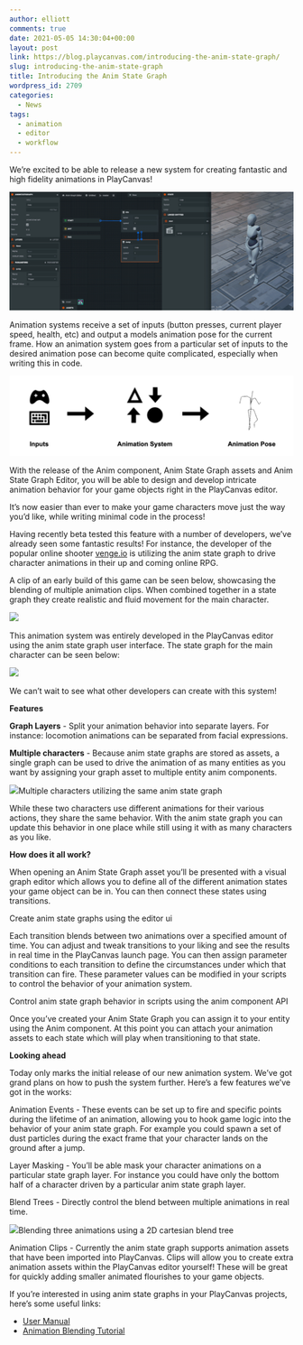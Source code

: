 ```yaml
---
author: elliott
comments: true
date: 2021-05-05 14:30:04+00:00
layout: post
link: https://blog.playcanvas.com/introducing-the-anim-state-graph/
slug: introducing-the-anim-state-graph
title: Introducing the Anim State Graph
wordpress_id: 2709
categories:
  - News
tags:
  - animation
  - editor
  - workflow
---
```


We’re excited to be able to release a new system for creating fantastic and high fidelity animations in PlayCanvas!

[![](/assets/media/animation-and-graph-2.gif)](/assets/media/animation-and-graph-2.gif)

Animation systems receive a set of inputs (button presses, current player speed, health, etc) and output a models animation pose for the current frame. How an animation system goes from a particular set of inputs to the desired animation pose can become quite complicated, especially when writing this in code.

[![](/assets/media/image-1024x289.png)](/assets/media/image-3.png)

With the release of the Anim component, Anim State Graph assets and Anim State Graph Editor, you will be able to design and develop intricate animation behavior for your game objects right in the PlayCanvas editor.

It’s now easier than ever to make your game characters move just the way you’d like, while writing minimal code in the process!

Having recently beta tested this feature with a number of developers, we’ve already seen some fantastic results! For instance, the developer of the popular online shooter [venge.io](https://venge.io/) is utilizing the anim state graph to drive character animations in their up and coming online RPG.

A clip of an early build of this game can be seen below, showcasing the blending of multiple animation clips. When combined together in a state graph they create realistic and fluid movement for the main character.

![](https://lh4.googleusercontent.com/FXdAKpaNz01gYxGDvxK24myBGywGV6s_9a--zFPCSMapHzI6GjL4lOEzH9vDGKr9kEjVMvJbvmd8WNrnf9ysuBL-dfNQcf01fj1qPLS-V9r9tJ74hifj8I8KXOrj1r4hBW6ZzPjE)

This animation system was entirely developed in the PlayCanvas editor using the anim state graph user interface. The state graph for the main character can be seen below:

![](https://lh4.googleusercontent.com/EVTXoBSgvtwfeuBaXcGoSL7C8IkaaJip1Ncal-Q2czrSiGazesRpEi31uiedSNSaB-Lv4R2YGl-qYFfkMutzjPzEWGLhtmBmid4-qcXprLpz8cUHqysTsAwHwwaHKQappEJ8SckD)

We can’t wait to see what other developers can create with this system!

**Features**

**Graph Layers** - Split your animation behavior into separate layers. For instance: locomotion animations can be separated from facial expressions.

**Multiple characters** - Because anim state graphs are stored as assets, a single graph can be used to drive the animation of as many entities as you want by assigning your graph asset to multiple entity anim components.

![](https://lh5.googleusercontent.com/YTBSDXAQybmQELV3f0kl1pEWOUK294lvgWeppWipsdenBmcsjrtuepgSnJY2Zq3YOH5cr290eUzQI0V4wEvPft-f-usXAZ41aNpxPv_uzU4zQ-HqPWFdnTgZvVRdPm4Pi4GxMMUd)Multiple characters utilizing the same anim state graph

While these two characters use different animations for their various actions, they share the same behavior. With the anim state graph you can update this behavior in one place while still using it with as many characters as you like.

**How does it all work?**

When opening an Anim State Graph asset you’ll be presented with a visual graph editor which allows you to define all of the different animation states your game object can be in. You can then connect these states using transitions.

Create anim state graphs using the editor ui

Each transition blends between two animations over a specified amount of time. You can adjust and tweak transitions to your liking and see the results in real time in the PlayCanvas launch page. You can then assign parameter conditions to each transition to define the circumstances under which that transition can fire. These parameter values can be modified in your scripts to control the behavior of your animation system.

Control anim state graph behavior in scripts using the anim component API

Once you’ve created your Anim State Graph you can assign it to your entity using the Anim component. At this point you can attach your animation assets to each state which will play when transitioning to that state.

**Looking ahead**

Today only marks the initial release of our new animation system. We’ve got grand plans on how to push the system further. Here’s a few features we’ve got in the works:

Animation Events - These events can be set up to fire and specific points during the lifetime of an animation, allowing you to hook game logic into the behavior of your anim state graph. For example you could spawn a set of dust particles during the exact frame that your character lands on the ground after a jump.

Layer Masking - You’ll be able mask your character animations on a particular state graph layer. For instance you could have only the bottom half of a character driven by a particular anim state graph layer.

Blend Trees - Directly control the blend between multiple animations in real time.

![](https://lh6.googleusercontent.com/-a5iUAthN-KjC-AjXow-Nd9XfnLw7CmxgDB6X1o0SpEgdcbFgXKGwE5eFL2zUL6WlZENfuXVMQDaolN7koF6TIuYR2BhAo5jHg4ylUlMzs_mCHY7Alrs90cNKwOJ8DLPlXunnDcT)Blending three animations using a 2D cartesian blend tree

Animation Clips - Currently the anim state graph supports animation assets that have been imported into PlayCanvas. Clips will allow you to create extra animation assets within the PlayCanvas editor yourself! These will be great for quickly adding smaller animated flourishes to your game objects.

If you’re interested in using anim state graphs in your PlayCanvas projects, here’s some useful links:

- [User Manual](https://developer.playcanvas.com/en/user-manual/animation/)
- [Animation Blending Tutorial](https://developer.playcanvas.com/en/tutorials/anim-blending/)
